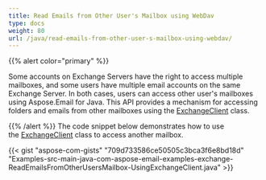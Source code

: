 ```yaml
---
title: Read Emails from Other User's Mailbox using WebDav
type: docs
weight: 80
url: /java/read-emails-from-other-user-s-mailbox-using-webdav/
---
```


{{% alert color="primary" %}} 

Some accounts on Exchange Servers have the right to access multiple mailboxes, and some users have multiple email accounts on the same Exchange Server. In both cases, users can access other user's mailboxes using Aspose.Email for Java. This API provides a mechanism for accessing folders and emails from other mailboxes using the [ExchangeClient](https://reference.aspose.com/email/java/com.aspose.email/exchangeclient) class.

{{% /alert %}} 
The code snippet below demonstrates how to use the [ExchangeClient](https://reference.aspose.com/email/java/com.aspose.email/exchangeclient) class to access another mailbox.

{{< gist "aspose-com-gists" "709d733586ce50505c3bca3f6e8bd18d" "Examples-src-main-java-com-aspose-email-examples-exchange-ReadEmailsFromOtherUsersMailbox-UsingExchangeClient.java" >}}
